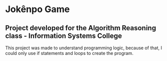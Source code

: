 # Jokênpo Game
## Project developed for the Algorithm Reasoning class - Information Systems College
This project was made to understand programming logic, because of that, I could only use if statements and loops to create the program.
